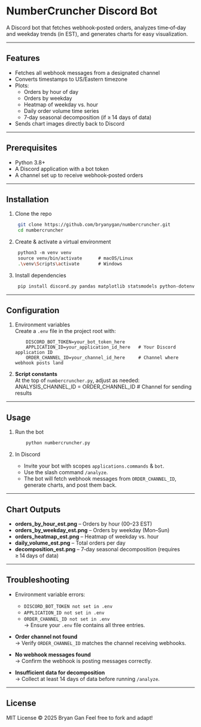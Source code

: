 # NumberCruncher Discord Bot

A Discord bot that fetches webhook‑posted orders, analyzes time‑of‑day and weekday trends (in EST), and generates charts for easy visualization.

---

## Features

- Fetches all webhook messages from a designated channel  
- Converts timestamps to US/Eastern timezone  
- Plots:
    - Orders by hour of day  
    - Orders by weekday  
    - Heatmap of weekday vs. hour  
    - Daily order volume time series  
    - 7‑day seasonal decomposition (if ≥ 14 days of data)  
- Sends chart images directly back to Discord  

---

## Prerequisites

- Python 3.8+  
- A Discord application with a bot token  
- A channel set up to receive webhook‑posted orders  

---

## Installation

1. Clone the repo
   ```bash
    git clone https://github.com/bryanygan/numbercruncher.git  
    cd numbercruncher
   ```

2. Create & activate a virtual environment
   ```bash
    python3 -m venv venv  
    source venv/bin/activate      # macOS/Linux  
    .\venv\Scripts\activate       # Windows
   ```

3. Install dependencies
   ```bash
    pip install discord.py pandas matplotlib statsmodels python-dotenv  
   ```
---

## Configuration

1. Environment variables  
   Create a `.env` file in the project root with:
   ```
       DISCORD_BOT_TOKEN=your_bot_token_here       
       APPLICATION_ID=your_application_id_here   # Your Discord application ID
       ORDER_CHANNEL_ID=your_channel_id_here     # Channel where webhook posts land
   ```

3. **Script constants**  
   At the top of `numbercruncher.py`, adjust as needed:  
    ANALYSIS_CHANNEL_ID  = ORDER_CHANNEL_ID      # Channel for sending results  

---

## Usage

1. Run the bot
   ```bash
       python numbercruncher.py  
   ```

2. In Discord  
   - Invite your bot with scopes `applications.commands` & `bot`.  
   - Use the slash command `/analyze`.  
   - The bot will fetch webhook messages from `ORDER_CHANNEL_ID`, generate charts, and post them back.  

---

## Chart Outputs

- **orders_by_hour_est.png** – Orders by hour (00–23 EST)  
- **orders_by_weekday_est.png** – Orders by weekday (Mon–Sun)  
- **orders_heatmap_est.png** – Heatmap of weekday vs. hour  
- **daily_volume_est.png** – Total orders per day  
- **decomposition_est.png** – 7‑day seasonal decomposition (requires ≥ 14 days of data)  

---

## Troubleshooting

- Environment variable errors:  
    - `DISCORD_BOT_TOKEN not set in .env`  
    - `APPLICATION_ID not set in .env`  
    - `ORDER_CHANNEL_ID not set in .env`  
  → Ensure your `.env` file contains all three entries.

- **Order channel not found**  
  → Verify `ORDER_CHANNEL_ID` matches the channel receiving webhooks.

- **No webhook messages found**  
  → Confirm the webhook is posting messages correctly.

- **Insufficient data for decomposition**  
  → Collect at least 14 days of data before running `/analyze`.

---

## License

MIT License © 2025 Bryan Gan
Feel free to fork and adapt!
